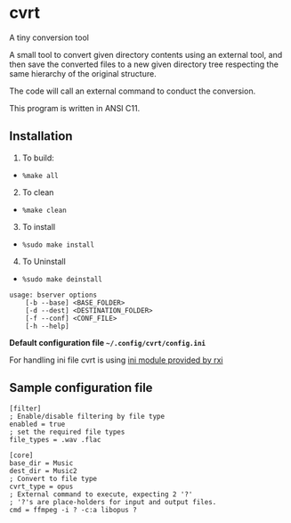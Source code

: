 # cvrt

A tiny conversion tool 


A small tool to convert given directory contents using an external tool, and then save the converted files to a new given directory tree respecting the same hierarchy of the original structure. 

The code will call an external command to conduct the conversion. 

This program is written in ANSI C11.

## Installation

1. To build:
* `%make all`
2. To clean
* `%make clean`
3. To install 
* `%sudo make install`
4. To Uninstall
* `%sudo make deinstall`

```
usage: bserver options
	[-b --base]	<BASE_FOLDER>
	[-d --dest]	<DESTINATION_FOLDER>
	[-f --conf]	<CONF_FILE>
	[-h --help]
```

**Default configuration file `~/.config/cvrt/config.ini`**

For handling ini file cvrt is using [ini module provided by rxi](https://github.com/rxi/ini) 

## Sample configuration file
```
[filter]
; Enable/disable filtering by file type
enabled = true
; set the required file types
file_types = .wav .flac

[core]
base_dir = Music
dest_dir = Music2
; Convert to file type
cvrt_type = opus
; External command to execute, expecting 2 '?'
; '?'s are place-holders for input and output files.
cmd = ffmpeg -i ? -c:a libopus ?
```

